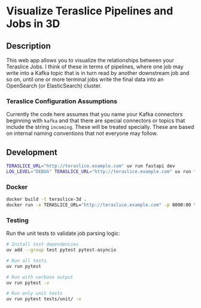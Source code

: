 # Visualize Teraslice Pipelines and Jobs in 3D

## Description

This web app allows you to visualize the relationships between your Teraslice
Jobs.  I think of these in terms of pipelines, where one job may write into a
Kafka topic that is in turn read by another downstream job and so on, until one
or more terminal jobs write the final data into an OpenSearch (or ElasticSearch)
cluster.

### Teraslice Configuration Assumptions

Currently the code here assumes that you name your Kafka connectors beginning
with `kafka` and that there are special connectors or topics that include the
string `incoming`.  These will be treated specially.  These are based on
internal naming conventions that not everyone may follow.

## Development

```bash
TERASLICE_URL="http://teraslice.example.com" uv run fastapi dev
LOG_LEVEL="DEBUG" TERASLICE_URL="http://teraslice.example.com" uv run fastapi dev
```

### Docker

```bash
docker build -t teraslice-3d .
docker run -e TERASLICE_URL="http://teraslice.example.com" -p 8000:80 teraslice-3d
```

### Testing

Run the unit tests to validate job parsing logic:

```bash
# Install test dependencies
uv add --group test pytest pytest-asyncio

# Run all tests
uv run pytest

# Run with verbose output
uv run pytest -v

# Run only unit tests
uv run pytest tests/unit/ -v
```
